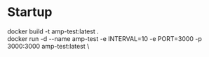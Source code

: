 # Startup
docker build -t amp-test:latest . \
docker run -d --name amp-test -e INTERVAL=10 -e PORT=3000 -p 3000:3000 amp-test:latest \